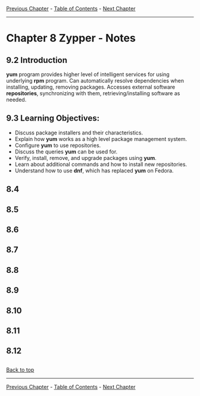 [Previous Chapter](../Ch08-yum/notes_Ch08.md) - [Table of Contents](../README.md#table-of-contents) - [Next Chapter](../Ch10-apt/notes_Ch10.md)

---

# Chapter 8 Zypper - Notes

## 9.2 Introduction
**yum** program provides higher level of intelligent services for using underlying **rpm** program. Can automatically resolve dependencies when installing, updating, removing packages. Accesses external software **repositories**, synchronizing with them, retrieving/installing software as needed.

## 9.3 Learning Objectives:
- Discuss package installers and their characteristics.
- Explain how **yum** works as a high level package management system.
- Configure **yum** to use repositories.
- Discuss the queries **yum** can be used for.
- Verify, install, remove, and upgrade packages using **yum**.
- Learn about additional commands and how to install new repositories.
- Understand how to use **dnf**, which has replaced **yum** on Fedora.


## 8.4
## 8.5
## 8.6
## 8.7
## 8.8
## 8.9
## 8.10
## 8.11
## 8.12

##

[Back to top](#)

---

[Previous Chapter](../Ch08-yum/notes_Ch08.md) - [Table of Contents](../README.md#table-of-contents) - [Next Chapter](../Ch10-apt/notes_Ch10.md)
